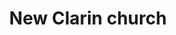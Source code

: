 ---
layout: post
title: 'New Clarin church'
category: top-stories
image: true
hl-title: 'NEW CLARIN CHURCH.'
hl-desc: 'The new Clarin parish church finally inaugurated during the town’s fiesta last week after it was rebuilt with the assistance of the National Council for the Culture and the Arts (NCCA). The church was among those devastated by the earthquake in 2013. (Photo by Bishop AlbertoUy FB account)'
dated: 0ct 01 - 07, 2017
---
